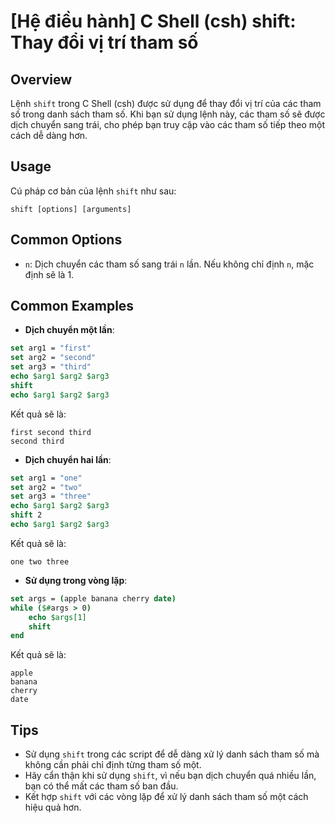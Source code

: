 # [Hệ điều hành] C Shell (csh) shift: Thay đổi vị trí tham số

## Overview
Lệnh `shift` trong C Shell (csh) được sử dụng để thay đổi vị trí của các tham số trong danh sách tham số. Khi bạn sử dụng lệnh này, các tham số sẽ được dịch chuyển sang trái, cho phép bạn truy cập vào các tham số tiếp theo một cách dễ dàng hơn.

## Usage
Cú pháp cơ bản của lệnh `shift` như sau:
```
shift [options] [arguments]
```

## Common Options
- `n`: Dịch chuyển các tham số sang trái `n` lần. Nếu không chỉ định `n`, mặc định sẽ là 1.

## Common Examples
- **Dịch chuyển một lần**:
```csh
set arg1 = "first"
set arg2 = "second"
set arg3 = "third"
echo $arg1 $arg2 $arg3
shift
echo $arg1 $arg2 $arg3
```
Kết quả sẽ là:
```
first second third
second third
```

- **Dịch chuyển hai lần**:
```csh
set arg1 = "one"
set arg2 = "two"
set arg3 = "three"
echo $arg1 $arg2 $arg3
shift 2
echo $arg1 $arg2 $arg3
```
Kết quả sẽ là:
```
one two three
```

- **Sử dụng trong vòng lặp**:
```csh
set args = (apple banana cherry date)
while ($#args > 0)
    echo $args[1]
    shift
end
```
Kết quả sẽ là:
```
apple
banana
cherry
date
```

## Tips
- Sử dụng `shift` trong các script để dễ dàng xử lý danh sách tham số mà không cần phải chỉ định từng tham số một.
- Hãy cẩn thận khi sử dụng `shift`, vì nếu bạn dịch chuyển quá nhiều lần, bạn có thể mất các tham số ban đầu.
- Kết hợp `shift` với các vòng lặp để xử lý danh sách tham số một cách hiệu quả hơn.